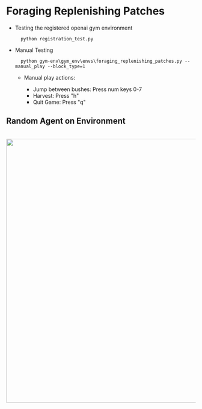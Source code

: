 # Foraging Replenishing Patches

- Testing the registered openai gym environment 

		python registration_test.py

- Manual Testing

		python gym-env\gym_env\envs\foraging_replenishing_patches.py --manual_play --block_type=1

    * Manual play actions: 
    
        * Jump between bushes: Press num keys 0-7 
        * Harvest: Press "h"
        * Quit Game: Press "q"

## Random Agent on Environment 
<br />
<img src="./gym-env/gym_env/envs/env_gifs/random_agent_fps30.gif" width="700px"></img>
